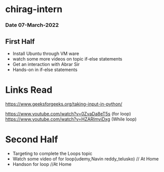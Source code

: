 # chirag-intern

### Date 07-March-2022

## First Half
- Install Ubuntu through VM ware 
- watch some more videos on  topic if-else statements
- Get an interaction with Abrar Sir
- Hands-on in if-else statements


# Links Read 
https://www.geeksforgeeks.org/taking-input-in-python/

https://www.youtube.com/watch?v=0ZvaDa8eT5s (for loop)
https://www.youtube.com/watch?v=HZARImviDxg (While loop)


# Second Half 
- Targeting to complete the Loops topic
- Watch some video of for loop(udemy,Navin reddy_telusko) // At Home
- Handson for loop //At Home
